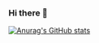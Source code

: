 ### Hi there 👋

<!--
**jorgesarabia/jorgesarabia** is a ✨ _special_ ✨ repository because its `README.md` (this file) appears on your GitHub profile.

Here are some ideas to get you started:

- 🔭 I’m currently working on ...
- 🌱 I’m currently learning ...
- 👯 I’m looking to collaborate on ...
- 🤔 I’m looking for help with ...
- 💬 Ask me about ...
- 📫 How to reach me: ...
- 😄 Pronouns: ...
- ⚡ Fun fact: ...
-->

[![Anurag's GitHub stats](https://github-readme-stats.vercel.app/api?username=jorgesarabia)](https://github.com/anuraghazra/github-readme-stats)
